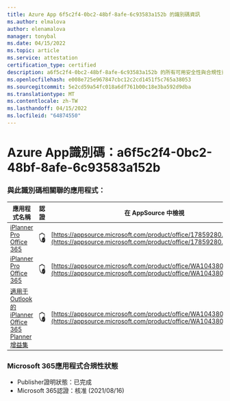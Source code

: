 ```yaml
---
title: Azure App 6f5c2f4-0bc2-48bf-8afe-6c93583a152b 的識別碼資訊
ms.author: elmalova
author: elenamalova
manager: tonybal
ms.date: 04/15/2022
ms.topic: article
ms.service: attestation
certification_type: certified
description: a6f5c2f4-0bc2-48bf-8afe-6c93583a152b 的所有可用安全性與合規性資訊。
ms.openlocfilehash: e008e725e967847cbc12c2cd1451f5c765a38053
ms.sourcegitcommit: 5e2cd59a54fc018a6df761b00c18e3ba592d9dba
ms.translationtype: MT
ms.contentlocale: zh-TW
ms.lasthandoff: 04/15/2022
ms.locfileid: "64874550"
---
```

# <a name="azure-app-id-a6f5c2f4-0bc2-48bf-8afe-6c93583a152b"></a>Azure App識別碼：a6f5c2f4-0bc2-48bf-8afe-6c93583a152b


### <a name="apps-associated-with-this-id"></a>與此識別碼相關聯的應用程式：
| **應用程式名稱** | **認證** | **在 AppSource 中檢視** |
|--------------|---------------|-----------------------|
| [iPlanner Pro Office 365](../forward/17859280.iplannerpro.md) | <img alt="Certified application badge" src="../media/certified-badge.png" height="25" width="25" /> | [https://appsource.microsoft.com/product/office/17859280.iplannerpro](https://appsource.microsoft.com/product/office/17859280.iplannerpro) |
| [iPlanner Pro Office 365](../forward/WA104380464.md) | <img alt="Certified application badge" src="../media/certified-badge.png" height="25" width="25" /> | [https://appsource.microsoft.com/product/office/WA104380464](https://appsource.microsoft.com/product/office/WA104380464) |
| [適用于 Outlook 的 iPlanner Office 365 Planner 增益集](../forward/WA104380147.md) | <img alt="Certified application badge" src="../media/certified-badge.png" height="25" width="25" /> | [https://appsource.microsoft.com/product/office/WA104380147](https://appsource.microsoft.com/product/office/WA104380147) |

### <a name="microsoft-365-app-compliance-status"></a>Microsoft 365應用程式合規性狀態
- Publisher證明狀態：已完成
- Microsoft 365認證：核准 (2021/08/16) 
